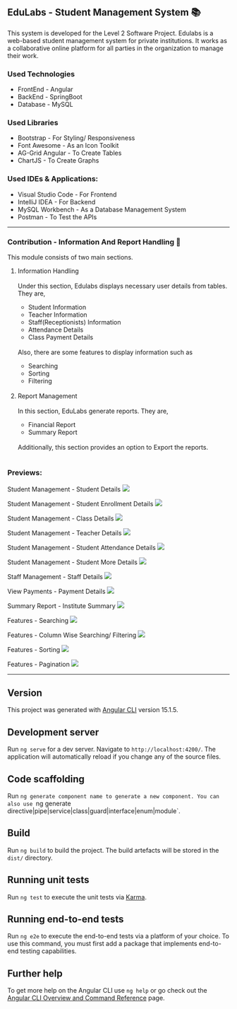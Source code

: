 ## EduLabs - Student Management System 📚

This system is developed for the Level 2 Software Project. Edulabs is a web-based student management system for private institutions.
It works as a collaborative online platform for all parties in the organization to manage their work.

<h3>Used Technologies</h3>
         <ul>
                <li>FrontEnd - Angular</li>
                <li>BackEnd - SpringBoot</li>
                <li>Database - MySQL</li>
         </ul>

<h3>Used Libraries</h3>
         <ul>
                <li>Bootstrap - For Styling/ Responsiveness</li>
                <li>Font Awesome - As an Icon Toolkit</li>
                <li>AG-Grid Angular - To Create Tables</li>
                <li>ChartJS - To Create Graphs</li>
         </ul>
         
  <h3>Used IDEs & Applications:</h3>
  <ul>
    <li>Visual Studio Code - For Frontend</li>
    <li>IntelliJ IDEA - For Backend</li>
    <li>MySQL Workbench - As a Database Management System</li>
    <li>Postman - To Test the APIs</li>
  </ul>


---

<h3>Contribution - Information And Report Handling 📄</h3>

 This module consists of two main sections.
<ol>
<li>Information Handling</li>
<br/>
Under this section, Edulabs displays necessary user details from tables. They are,
        <ul>
                <li>Student Information</li>
                <li>Teacher Information</li>
                <li>Staff(Receptionists) Information</li>
                <li>Attendance Details</li>
                <li>Class Payment Details</li>
        </ul>
<br/>               
Also, there are some features to display information such as
        <ul>
                <li>Searching</li>
                <li>Sorting</li>
                <li>Filtering</li>
        </ul>
<br/>                
<li>Report Management</li>
<br/>                
In this section, EduLabs generate reports. They are,
        <ul>
                <li>Financial Report</li>
                <li>Summary Report</li>
        </ul>
<br/>     
Additionally,  this section provides an option to Export the reports. 
</ol>

#

<h3>Previews:</h3>

Student Management - Student Details
<img src="https://github.com/dulara-dinuli/L2-SWProjectTest/blob/main/ScreenShots/SMS-Student_Details.png?raw=true">

Student Management - Student Enrollment Details
<img src="https://github.com/dulara-dinuli/L2-SWProjectTest/blob/main/ScreenShots/SMS-Student_Enrollment_Details.png?raw=true">

Student Management - Class Details
<img src="https://github.com/dulara-dinuli/L2-SWProjectTest/blob/main/ScreenShots/SMS-Class_Details.png?raw=true">

Student Management - Teacher Details
<img src="https://github.com/dulara-dinuli/L2-SWProjectTest/blob/main/ScreenShots/SMS-Teacher_Details.png?raw=true">

Student Management - Student Attendance Details
<img src="https://github.com/dulara-dinuli/L2-SWProjectTest/blob/main/ScreenShots/SMS-Student_Attendance_Details.png?raw=true">

Student Management - Student More Details
<img src="https://github.com/dulara-dinuli/L2-SWProjectTest/blob/main/ScreenShots/SMS-Student_More_Details.png?raw=true">

Staff Management - Staff Details
<img src="https://github.com/dulara-dinuli/L2-SWProjectTest/blob/main/ScreenShots/SMS-Manage_Staff.png?raw=true">

View Payments - Payment Details
<img src="https://github.com/dulara-dinuli/L2-SWProjectTest/blob/main/ScreenShots/SMS-View_Payments.png?raw=true">

Summary Report - Institute Summary
<img src="https://github.com/dulara-dinuli/L2-SWProjectTest/blob/main/ScreenShots/SMS-Summary_Report.png?raw=true">

Features - Searching
<img src="https://github.com/dulara-dinuli/L2-SWProjectTest/blob/main/ScreenShots/SMS-Search_feature.png?raw=true">

Features - Column Wise Searching/ Filtering
<img src="https://github.com/dulara-dinuli/L2-SWProjectTest/blob/main/ScreenShots/SMS-Column_Search_feature.png?raw=true">

Features - Sorting
<img src="https://github.com/dulara-dinuli/L2-SWProjectTest/blob/main/ScreenShots/SMS-Column_Sort_feature.png?raw=true">

Features - Pagination
<img src="https://github.com/dulara-dinuli/L2-SWProjectTest/blob/main/ScreenShots/SMS-Pagination_feature.png?raw=true">

---
     
## Version

This project was generated with [Angular CLI](https://github.com/angular/angular-cli) version 15.1.5.

## Development server

Run `ng serve` for a dev server. Navigate to `http://localhost:4200/`. The application will automatically reload if you change any of the source files.

## Code scaffolding

Run `ng generate component name to generate a new component. You can also use `ng generate directive|pipe|service|class|guard|interface|enum|module`.

## Build

Run `ng build` to build the project. The build artefacts will be stored in the `dist/` directory.

## Running unit tests

Run `ng test` to execute the unit tests via [Karma](https://karma-runner.github.io).

## Running end-to-end tests

Run `ng e2e` to execute the end-to-end tests via a platform of your choice. To use this command, you must first add a package that implements end-to-end testing capabilities.

## Further help

To get more help on the Angular CLI use `ng help` or go check out the [Angular CLI Overview and Command Reference](https://angular.io/cli) page.

